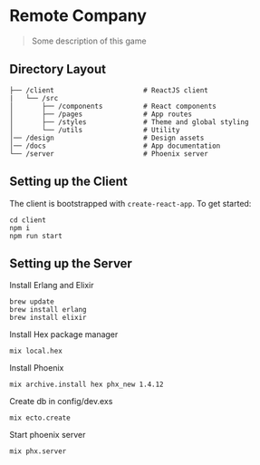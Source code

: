 # Remote Company

> Some description of this game

## Directory Layout

```
├── /client                      # ReactJS client
|   └── /src
│       ├── /components          # React components
│       ├── /pages               # App routes
│       ├── /styles              # Theme and global styling
│       └── /utils               # Utility
│── /design                      # Design assets
│── /docs                        # App documentation
└── /server                      # Phoenix server
```

## Setting up the Client

The client is bootstrapped with `create-react-app`. To get started:

```
cd client
npm i
npm run start
```

## Setting up the Server

Install Erlang and Elixir

```
brew update
brew install erlang
brew install elixir
```

Install Hex package manager

```
mix local.hex
```

Install Phoenix

```
mix archive.install hex phx_new 1.4.12
```

Create db in config/dev.exs

```
mix ecto.create
```

Start phoenix server

```
mix phx.server
```
